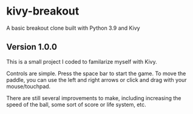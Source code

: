# kivy-breakout
A basic breakout clone built with Python 3.9 and Kivy

## Version 1.0.0

This is a small project I coded to familarize myself with Kivy.

Controls are simple. Press the space bar to start the game. To move the paddle, you can use the left and right arrows or click and drag with your mouse/touchpad.

There are still several improvements to make, including increasing the speed of the ball, some sort of score or life system, etc.
